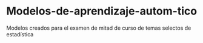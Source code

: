 # Modelos-de-aprendizaje-autom-tico
Modelos creados para el examen de mitad de curso de temas selectos de estadística
